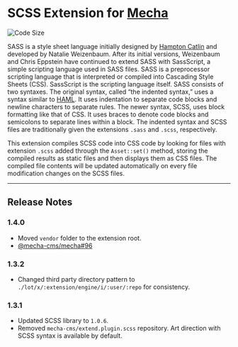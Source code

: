 SCSS Extension for [Mecha](https://github.com/mecha-cms/mecha)
==============================================================

![Code Size](https://img.shields.io/github/languages/code-size/mecha-cms/x.scss?color=%23444&style=for-the-badge)

SASS is a style sheet language initially designed by [Hampton Catlin](https://en.wikipedia.org/wiki/Hampton_Catlin) and developed by Natalie Weizenbaum. After its initial versions, Weizenbaum and Chris Eppstein have continued to extend SASS with SassScript, a simple scripting language used in SASS files. SASS is a preprocessor scripting language that is interpreted or compiled into Cascading Style Sheets (CSS). SassScript is the scripting language itself. SASS consists of two syntaxes. The original syntax, called “the indented syntax,” uses a syntax similar to [HAML](https://en.wikipedia.org/wiki/Haml). It uses indentation to separate code blocks and newline characters to separate rules. The newer syntax, SCSS, uses block formatting like that of CSS. It uses braces to denote code blocks and semicolons to separate lines within a block. The indented syntax and SCSS files are traditionally given the extensions `.sass` and `.scss`, respectively.

This extension compiles SCSS code into CSS code by looking for files with extension `.scss` added through the `Asset::set()` method, storing the compiled results as static files and then displays them as CSS files. The compiled file contents will be updated automatically on every file modification changes on the SCSS files.

---

Release Notes
-------------

### 1.4.0

 - Moved `vendor` folder to the extension root.
 - [@mecha-cms/mecha#96](https://github.com/mecha-cms/mecha/issues/96)

### 1.3.2

 - Changed third party directory pattern to `./lot/x/:extension/engine/i/:user/:repo` for consistency.

### 1.3.1

 - Updated SCSS library to `1.0.6`.
 - Removed `mecha-cms/extend.plugin.scss` repository. Art direction with SCSS syntax is available by default.
